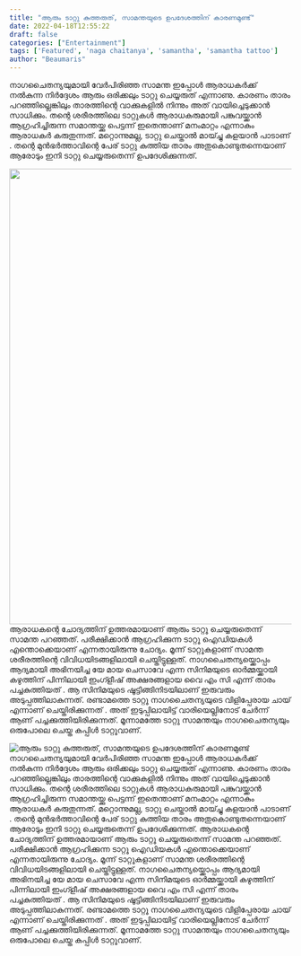 ```yaml
---
title: "ആരും ടാറ്റു കുത്തരുത്, സാമന്തയുടെ ഉപദേശത്തിന് കാരണമുണ്ട്"
date: 2022-04-18T12:55:22
draft: false
categories: ["Entertainment"]
tags: ['Featured', 'naga chaitanya', 'samantha', 'samantha tattoo']
author: "Beaumaris"
---
```


നാഗചൈതന്യയുമായി വേർപിരിഞ്ഞ സാമന്ത ഇപ്പോൾ ആരാധകർക്ക് നൽകുന്ന നിർദ്ദേശം ആരും ഒരിക്കലും ടാറ്റു ചെയ്യരുത് എന്നാണു. കാരണം താരം പറഞ്ഞില്ലെങ്കിലും താരത്തിന്റെ വാക്കുകളിൽ നിന്നും അത് വായിച്ചെടുക്കാൻ സാധിക്കും. തന്റെ ശരീരത്തിലെ ടാറ്റുകൾ ആരാധകരുമായി പങ്കുവയ്ക്കാൻ ആഗ്രഹിച്ചിരുന്ന സമാന്തയ്ക്കു പെട്ടന്ന് ഇതെന്താണ് മനംമാറ്റം എന്നാകും ആരാധകർ കരുതുന്നത്. മറ്റൊന്നുമല്ല, ടാറ്റു ചെയ്താൽ മായ്ച്ചു കളയാൻ പാടാണ് . തന്റെ മുൻഭർത്താവിന്റെ പേര് ടാറ്റു കുത്തിയ താരം അതുകൊണ്ടുതന്നെയാണ് ആരോടും ഇനി ടാറ്റു ചെയ്യരുതെന്ന് ഉപദേശിക്കുന്നത്.

<img class="wp-image-330245 aligncenter" src="https://cdn.boolokam.com/articles/2022/04/jukuu.jpg" alt="" width="662" height="812" />ആരാധകന്റെ ചോദ്യത്തിന് ഉത്തരമായാണ് ആരും ടാറ്റൂ ചെയ്യരുതെന്ന് സാമന്ത പറഞ്ഞത്. പരീക്ഷിക്കാൻ ആഗ്രഹിക്കുന്ന ടാറ്റൂ ഐഡിയകൾ എന്തൊക്കെയാണ് എന്നതായിരുന്നു ചോദ്യം. മൂന്ന് ടാറ്റൂകളാണ് സാമന്ത ശരീരത്തിന്റെ വിവിധയിടങ്ങളിലായി ചെയ്തിട്ടുള്ളത്. നാഗചൈതന്യയ്ക്കൊപ്പം ആദ്യമായി അഭിനയിച്ച യേ മായ ചെസാവേ എന്ന സിനിമയുടെ ഓർമ്മയ്ക്കായി കഴുത്തിന് പിന്നിലായി ഇംഗ്ളീഷ് അക്ഷരങ്ങളായ വൈ എം സി എന്ന് താരം പച്ചകുത്തിയത് . ആ സിനിമയുടെ ഷൂട്ടിങ്ങിനിടയിലാണ് ഇരുവരും അടുപ്പത്തിലാകുന്നത്. രണ്ടാമത്തെ ടാറ്റൂ നാഗചൈതന്യയുടെ വിളിപ്പേരായ ചായ് എന്നാണ് ചെയ്തിരിക്കുന്നത് . അത് ഇടുപ്പിലായിട്ട് വാരിയെല്ലിനോട് ചേർന്ന് ആണ് പച്ചക്കുത്തിയിരിക്കുന്നത്. മൂന്നാമത്തേ ടാറ്റു സാമന്തയും നാഗചൈതന്യയും ഒരുപോലെ ചെയ്ത കപ്പിൾ ടാറ്റൂവാണ്.


![ആരും ടാറ്റു കുത്തരുത്, സാമന്തയുടെ ഉപദേശത്തിന് കാരണമുണ്ട്](https://cdn.boolokam.com/articles/2022/04/jukuu.jpg)നാഗചൈതന്യയുമായി വേർപിരിഞ്ഞ സാമന്ത ഇപ്പോൾ ആരാധകർക്ക് നൽകുന്ന നിർദ്ദേശം ആരും ഒരിക്കലും ടാറ്റു ചെയ്യരുത് എന്നാണു. കാരണം താരം പറഞ്ഞില്ലെങ്കിലും താരത്തിന്റെ വാക്കുകളിൽ നിന്നും അത് വായിച്ചെടുക്കാൻ സാധിക്കും. തന്റെ ശരീരത്തിലെ ടാറ്റുകൾ ആരാധകരുമായി പങ്കുവയ്ക്കാൻ ആഗ്രഹിച്ചിരുന്ന സമാന്തയ്ക്കു പെട്ടന്ന് ഇതെന്താണ് മനംമാറ്റം എന്നാകും ആരാധകർ കരുതുന്നത്. മറ്റൊന്നുമല്ല, ടാറ്റു ചെയ്താൽ മായ്ച്ചു കളയാൻ പാടാണ് . തന്റെ മുൻഭർത്താവിന്റെ പേര് ടാറ്റു കുത്തിയ താരം അതുകൊണ്ടുതന്നെയാണ് ആരോടും ഇനി ടാറ്റു ചെയ്യരുതെന്ന് ഉപദേശിക്കുന്നത്. ആരാധകന്റെ ചോദ്യത്തിന് ഉത്തരമായാണ് ആരും ടാറ്റൂ ചെയ്യരുതെന്ന് സാമന്ത പറഞ്ഞത്. പരീക്ഷിക്കാൻ ആഗ്രഹിക്കുന്ന ടാറ്റൂ ഐഡിയകൾ എന്തൊക്കെയാണ് എന്നതായിരുന്നു ചോദ്യം. മൂന്ന് ടാറ്റൂകളാണ് സാമന്ത ശരീരത്തിന്റെ വിവിധയിടങ്ങളിലായി ചെയ്തിട്ടുള്ളത്. നാഗചൈതന്യയ്ക്കൊപ്പം ആദ്യമായി അഭിനയിച്ച യേ മായ ചെസാവേ എന്ന സിനിമയുടെ ഓർമ്മയ്ക്കായി കഴുത്തിന് പിന്നിലായി ഇംഗ്ളീഷ് അക്ഷരങ്ങളായ വൈ എം സി എന്ന് താരം പച്ചകുത്തിയത് . ആ സിനിമയുടെ ഷൂട്ടിങ്ങിനിടയിലാണ് ഇരുവരും അടുപ്പത്തിലാകുന്നത്. രണ്ടാമത്തെ ടാറ്റൂ നാഗചൈതന്യയുടെ വിളിപ്പേരായ ചായ് എന്നാണ് ചെയ്തിരിക്കുന്നത് . അത് ഇടുപ്പിലായിട്ട് വാരിയെല്ലിനോട് ചേർന്ന് ആണ് പച്ചക്കുത്തിയിരിക്കുന്നത്. മൂന്നാമത്തേ ടാറ്റു സാമന്തയും നാഗചൈതന്യയും ഒരുപോലെ ചെയ്ത കപ്പിൾ ടാറ്റൂവാണ്.
